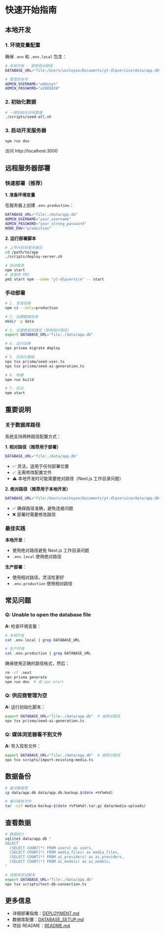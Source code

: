 # 快速开始指南

## 本地开发

### 1. 环境变量配置

确保 `.env` 和 `.env.local` 包含：

```bash
# 本地开发 - 使用绝对路径
DATABASE_URL="file:/Users/uniteyoo/Documents/yt-dlpservice/data/app.db"

# 管理员账号
ADMIN_USERNAME="adminyt"
ADMIN_PASSWORD="a2885828"
```

### 2. 初始化数据

```bash
# 一键初始化所有数据
./scripts/seed-all.sh
```

### 3. 启动开发服务器

```bash
npm run dev
```

访问 http://localhost:3000

## 远程服务器部署

### 快速部署（推荐）

**1. 准备环境变量**

在服务器上创建 `.env.production`：

```bash
DATABASE_URL="file:./data/app.db"
ADMIN_USERNAME="your_username"
ADMIN_PASSWORD="your_strong_password"
NODE_ENV="production"
```

**2. 运行部署脚本**

```bash
# 上传代码到服务器后
cd /path/to/app
./scripts/deploy-server.sh

# 启动服务
npm start
# 或使用 PM2
pm2 start npm --name "yt-dlpservice" -- start
```

### 手动部署

```bash
# 1. 安装依赖
npm ci --only=production

# 2. 创建数据目录
mkdir -p data

# 3. 设置数据库路径（使用相对路径）
export DATABASE_URL="file:./data/app.db"

# 4. 运行迁移
npx prisma migrate deploy

# 5. 初始化数据
npx tsx prisma/seed-user.ts
npx tsx prisma/seed-ai-generation.ts

# 6. 构建
npm run build

# 7. 启动
npm start
```

## 重要说明

### 关于数据库路径

系统支持两种路径配置方式：

**1. 相对路径（推荐用于部署）**
```bash
DATABASE_URL="file:./data/app.db"
```
- ✅ 灵活，适用于任何部署位置
- ✅ 无需修改配置文件
- ⚠️ 本地开发时可能需要绝对路径（Next.js 工作目录问题）

**2. 绝对路径（推荐用于本地开发）**
```bash
DATABASE_URL="file:/Users/uniteyoo/Documents/yt-dlpservice/data/app.db"
```
- ✅ 确保路径准确，避免连接问题
- ❌ 部署时需要修改路径

### 最佳实践

**本地开发**：
- 使用绝对路径避免 Next.js 工作目录问题
- `.env.local` 使用绝对路径

**生产部署**：
- 使用相对路径，灵活性更好
- `.env.production` 使用相对路径

## 常见问题

### Q: Unable to open the database file

**A:** 检查环境变量：
```bash
# 本地开发
cat .env.local | grep DATABASE_URL

# 生产环境
cat .env.production | grep DATABASE_URL
```

确保使用正确的路径格式，然后：
```bash
rm -rf .next
npx prisma generate
npm run dev  # 或 npm start
```

### Q: 供应商管理为空

**A:** 运行初始化脚本：
```bash
export DATABASE_URL="file:./data/app.db"  # 或绝对路径
npx tsx prisma/seed-ai-generation.ts
```

### Q: 媒体浏览器看不到文件

**A:** 导入现有文件：
```bash
export DATABASE_URL="file:./data/app.db"  # 或绝对路径
npx tsx scripts/import-existing-media.ts
```

## 数据备份

```bash
# 备份数据库
cp data/app.db data/app.db.backup.$(date +%Y%m%d)

# 备份媒体文件
tar -czf media-backup-$(date +%Y%m%d).tar.gz data/media-uploads/
```

## 查看数据

```bash
# 数据统计
sqlite3 data/app.db "
SELECT
  (SELECT COUNT(*) FROM users) as users,
  (SELECT COUNT(*) FROM media_files) as media_files,
  (SELECT COUNT(*) FROM ai_providers) as ai_providers,
  (SELECT COUNT(*) FROM ai_models) as ai_models;
"

# 或使用测试脚本
export DATABASE_URL="file:./data/app.db"
npx tsx scripts/test-db-connection.ts
```

## 更多信息

- 详细部署指南：[DEPLOYMENT.md](DEPLOYMENT.md)
- 数据库配置：[DATABASE_SETUP.md](DATABASE_SETUP.md)
- 项目 README：[README.md](README.md)

